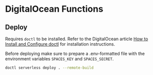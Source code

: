 # DigitalOcean Functions

## Deploy

Requires `doctl` to be installed. Refer to the DigitalOcean article [How to Install and Configure doctl](https://docs.digitalocean.com/reference/doctl/how-to/install/) for installation instructions.

Before deploying make sure to prepare a .env-formatted file with the environment variables `SPACES_KEY` and `SPACES_SECRET`.

```bash
doctl serverless deploy . --remote-build
```
